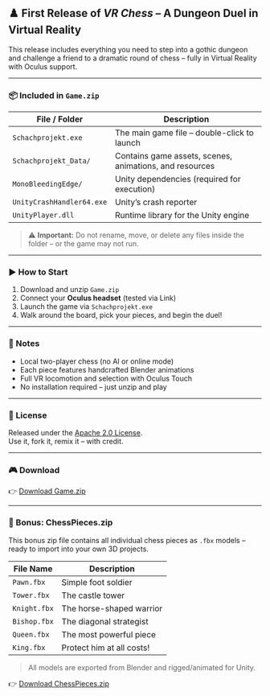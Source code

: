 ## ♟️ First Release of *VR Chess* – A Dungeon Duel in Virtual Reality

This release includes everything you need to step into a gothic dungeon and challenge a friend to a dramatic round of chess – fully in Virtual Reality with Oculus support.

---

### 📦 Included in `Game.zip`

| File / Folder            | Description                                                           |
|--------------------------|-----------------------------------------------------------------------|
| `Schachprojekt.exe`      | The main game file – double-click to launch                           |
| `Schachprojekt_Data/`    | Contains game assets, scenes, animations, and resources               |
| `MonoBleedingEdge/`      | Unity dependencies (required for execution)                           |
| `UnityCrashHandler64.exe`| Unity’s crash reporter                                                |
| `UnityPlayer.dll`        | Runtime library for the Unity engine                                  |

> ⚠️ **Important:** Do not rename, move, or delete any files inside the folder – or the game may not run.

---

### ▶️ How to Start

1. Download and unzip `Game.zip`
2. Connect your **Oculus headset** (tested via Link)
3. Launch the game via `Schachprojekt.exe`
4. Walk around the board, pick your pieces, and begin the duel!

---

### 🧪 Notes

- Local two-player chess (no AI or online mode)
- Each piece features handcrafted Blender animations
- Full VR locomotion and selection with Oculus Touch
- No installation required – just unzip and play

---

### 📜 License

Released under the [Apache 2.0 License](https://github.com/SimonRuttmann/VirtualRealityChess/blob/main/LICENSE).  
Use it, fork it, remix it – with credit.

---

### 🎮 Download

👉 [Download Game.zip](https://github.com/SimonRuttmann/VirtualRealityChess/releases/download/v1.0.0/Game.zip)

---

### 🧱 Bonus: ChessPieces.zip

This bonus zip file contains all individual chess pieces as `.fbx` models – ready to import into your own 3D projects.

| File Name             | Description                        |
|-----------------------|------------------------------------|
| `Pawn.fbx`            | Simple foot soldier                |
| `Tower.fbx`            | The castle tower                   |
| `Knight.fbx`          | The horse-shaped warrior           |
| `Bishop.fbx`          | The diagonal strategist            |
| `Queen.fbx`           | The most powerful piece            |
| `King.fbx`            | Protect him at all costs!          |

> All models are exported from Blender and rigged/animated for Unity.

👉 [Download ChessPieces.zip](https://github.com/SimonRuttmann/VirtualRealityChess/releases/download/v1.0.0/ChessPieces.zip)

